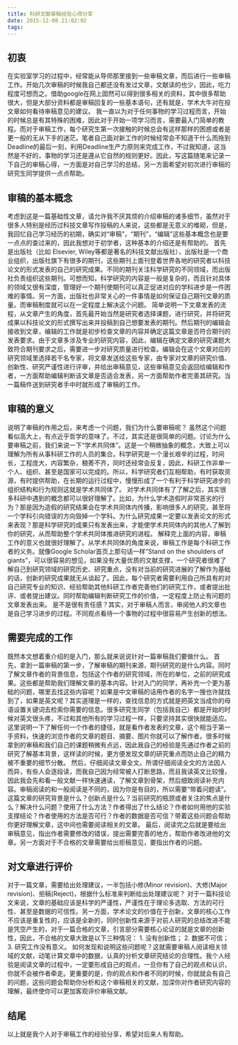 ```yaml
---
title: 科研文献审稿经验心得分享
date: 2015-12-08 21:02:02
tags:
---
```


## 初衷

在实验室学习的过程中，经常能从导师那里接到一些审稿文章，而后进行一些审稿工作。开始几次审稿的时候我自己都还没有发过文章，文献读的也少，因此，吃力程度可想而之。借助google在网上固然可以得到很多相关的资料，其中很多帮助很大，但是大部分资料都是审稿回复的一些基本语句，还有就是，学术大牛对在投文章如何看待审稿意见的建议。 我一直以为对于任何事物的学习过程而言，开始的时候总是有其特殊的困难，因此对于开始一项学习而言，需要最入门简单的教程。而对于审稿工作，每个研究生第一次接触的时候总会有这样那样的困惑或者是更一般的无从下手的迷茫。笔者自己面对新工作的时候经常会不知道干什么而拖到Deadline的最后一刻，利用Deadline生产力原则来完成工作，不过我知道，这当然是不好的，事物的学习还是遵从它自然的规则更好。因此，写这篇随笔来记录一下自己的审稿心得，一方面是对自己学习的总结，另一方面希望对初次进行审稿的研究生同学提供一点点帮助。

## 审稿的基本概念

考虑到这是一篇基础性文章，请允许我不厌其烦的介绍审稿的诸多细节，虽然对于很多人特别是经历过科技文章写作投稿的人来说，这些都是无意义的堆砌，但是，我回忆自己学习经历的初期，确实对“审稿”，“期刊”，“编辑”这些基本概念也是要一点点的查过来的，因此我想对于初学者，这种基本的介绍还是有帮助的。 首先是出版社（比如 Elsevier, Wiley等都是著名的科技文献出版社），出版社是一个商业组织，出版社旗下有很多的期刊，这些期刊上面刊登着世界各地的研究者以科技论文的形式发表的自己的研究成果。不同的期刊关注科学研究的不同领域，而出版社负责组织这些期刊。可想而知，科学研究的内容是一般是复杂的，而且针对具体的领域又很有深度，管理好一个期刊使期刊可以真正促进对应的学科进步是一件困难的事情。另一方面，出版社也非常关心的一件事情是如何保证自己期刊文章的质量。而审稿制度就可以在一定程度上解决这个问题。 简单说明一下文章发表的流程，从文章产生的角度，首先最开始当然是研究者选择课题，进行研究，并将研究成果以科技论文的形式撰写出来并投稿到自己想要发表的期刊。然后期刊的编辑会接收到文章，编辑的工作就是初步检查文章的内容并确定这篇文章是否符合期刊的发表要求。由于文章多涉及专业的研究内容，因此，编辑在确定文章的研究课题大致符合期刊要求之后，需要进一步对研究质量进行检查。编辑会在这个文章对应的研究领域里选择若干名专家，将文章发送给这些专家，由专家对文章的研究价值、创新性、研究严谨性进行评审，并给出审稿意见，这些审稿意见会返回给编辑和作者，一方面帮助编辑判断该文章是否适合发表，另一方面帮助作者完善其研究。当一篇稿件送到研究者手中时就形成了审稿的工作。

## 审稿的意义

说明了审稿的作用之后，来考虑一个问题，我们为什么要审稿呢？ 虽然这个问题看似高大上，有点近乎哲学的意味了。不过，其实还是很简单的问题。讨论为什么要审稿之前，我们来说一下“学术共同体”。这是一个稍微抽象的概念，大致上可以理解为所有从事科研工作的人员的集合。科学研究是一个漫长艰辛的过程，时间长，工程庞大，内容繁杂，稂莠不齐，同时还经常会反复，因此，科研工作非单一个人、组织、甚至是国家可以完成的。所以，科学研究者们互相帮助，有时获取资源，有时提供帮助，在长期的运行过程中，慢慢形成了一个有利于科学研究进步的组织结构和行为规则这就是学术共同体了。 对学术共同体有了了解之后，其实很多科研中遇到的概念都可以很好理解了。比如，为什么学术造假时非常恶劣的行为？那是因为造假的研究结果会在学术共同体内传播，影响很多人的研究，甚至将一个学科引向错误的方向毁掉一个学科。为什么研究成果一定要以发表论文的形式来表现？那是科学研究的成果只有发表出来，才能使学术共同体内的其他人了解到你的研究，从而帮助整个学术共同体推进研究的进程。 解释完上面的内容，审稿工作的意义也就很好理解了。从学术共同体的角度来说，审稿工作是每个科研工作者的义务。就像Google Scholar首页上那句话一样“Stand on the shoulders of giants”，可以很容易的想见，如果没有大量优质的文献支撑，一个研究者很难了解自己到研究领域的研究历史、研究重点，没有对当前的研究进展的了解作为基础的话，创新的研究成果就无从谈起了。因此，每个研究者需要利用自己所具有的对自己研究专业的知识、经验帮助其他科研工作者完善他们的研究工作，或者提出批评、或者提出建议。同时帮助编辑判断研究工作的价值，一定程度上防止有问题的文章发表出来。 是不是很有责任感？其实，对于审稿人而言，审阅他人的文章也是自己学习进步的过程。不同观点看待一个事物的过程中很容易产生创新的想法。

## 需要完成的工作

既然本文想着重介绍的是入门，那么就来说说针对一篇审稿我们要做什么。 首先，拿到一篇审稿的第一步，了解审稿的期刊来源，期刊研究的是什么内容。同时了解文章作者的背景信息，包括这个作者的研究领域，所在的单位，之前的研究成果。这些都是帮助我们理解文章的基本内容。针对入门的同学，再补充一个更为基础的问题，哪里去找这些内容呢？如果是中文审稿的话用作者的名字一搜也许就找到了，如果是英文呢？其实道理是一样的，查找信息的方式就是把英文当成你的母语设置关键词去检索你需要的信息。很多研究生同学（包括我自己）都是开始的时候对英文很头疼，不过和其他所有的学习过程一样，只要坚持其实很快就能适应。这里说明一下了解任何一个作者的捷径，就是看作者发表的文章，这个相当于第一手资料，快速的浏览作者的文章的题目、摘要、图片你就可以了解作者。很多时候拿到的审稿和我们自己的课题稍微有点远，因此我自己的经验是先通过作者之前的研究了解基本背景，这样读的时候，更方便发现文章的研究重点而防止自己的精力被不重要的细节分散。 然后，仔细阅读文章全文。所谓仔细阅读全文的方法因人而异，有些人会逐段读，而我自己因为经常被人打断思路，而且我读英文比较慢，因此我会先和看一般文献一样快速通读，了解文章到骨架，然后细致阅读补充内容。审稿阅读的和一般阅读是不同的，因为你是有目的，所以需要“带着问题读”。这篇文章的研究背景是什么？创新点是什么？当前研究的瓶颈或者关注的焦点是什么？解决什么问题？使用了什么方法？作者得出了什么结论？作者如何用他的实验支撑结论？作者使用的方法是否可行？作者的数据是否可信？带着这些问题会帮助你更好理解文章，这中间也需要阅读相关的文章。 最后，阅读完之后就是要给出审稿意见，指出作者需要修改的错误，提出需要完善的地方，帮助作者改进他的文章。另一方面对于不合格的文章需要给出拒稿意见，要指出作者的问题。

## 对文章进行评价

对于一篇文章，需要给出处理建议，一半包括小修(Minor revision)、大修(Major revision)、拒稿(Reject)，根据什么标准来判断给出处理建议呢？ 对于一篇科技论文来说，文章的基础应该是科学的严谨性，严谨性在于理论多选取、方法的可行性、甚至是数据的可信性。另一方面，学术论文的价值在于创新，文章的核心工作不应该是重复性的，应该是全新的，同时创新性来源于对前人研究的总结改进不能是凭空产生的，对于一篇合格的文章，引言部分需要核心论证的就是文章的创新性，因此，不合格的文章大致是以下三种情况： 1. 没有创新性； 2. 数据不可信； 3. 研究工作没有意义。 如何发现和说明这些问题呢？这就需要审稿人阅读相关领域的文献，动笔计算文章中的数据，认真的分析文章研究结论的合理性。我个人经验是阅读文章的过程中，一定要形成自己的观点，一旦你有了自己的观点和认识，你就不会被作者牵走。更重要的是，你的观点和作者不同的时候，你就就会有自己的问题，这些问题会帮助你分析和这个审稿相关的文献，加深你对作者研究内容的理解，最终使你可以更加客观评价审稿文献。

## 结尾

以上就是我个人对于审稿工作的经验分享，希望对后来人有帮助。

